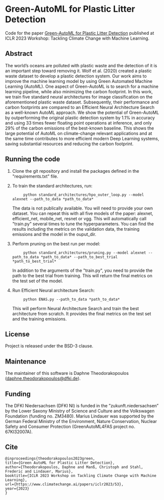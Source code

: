 # Green-AutoML for Plastic Litter Detection
Code for the paper [Green-AutoML for Plastic Litter Detection](https://www.climatechange.ai/papers/iclr2023/53) published at ICLR 2023 Workshop: Tackling Climate Change with Machine Learning.

## Abstract
The world’s oceans are polluted with plastic waste and the detection of it is an important step toward removing it. Wolf et al. (2020) created a plastic waste dataset
to develop a plastic detection system. Our work aims to improve the machine learning model by using Green Automated Machine Learning (AutoML). One aspect of Green-AutoML is to search for a machine learning pipeline, while also minimizing the carbon footprint. In this work, we train five standard neural architectures for image classification on the aforementioned plastic waste dataset. Subsequently, their performance and carbon footprints are compared to an Efficient Neural Architecture Search as a well-known AutoML approach. We show the potential of Green-AutoML by outperforming the original plastic detection system by 1.1% in accuracy and using 33 times fewer floating point operations at inference, and only 29% of the carbon emissions of the best-known baseline. This shows the large potential of AutoML on climate-change relevant applications and at the same time contributes to more efficient modern Deep Learning systems, saving substantial resources and reducing the carbon footprint.

## Running the code
1. Clone the git repository and install the packages defined in the "requirements.txt" file.

2. To train the standard architectures, run:
 
            python standard_architectures/hpo_outer_loop.py --model alexnet --path_to_data *path_to_data*

      The data is not publically available. You will need to provide your own dataset. You can repeat this with all five models of the paper: alexnet, efficient_net, mobile_net, resnet or vgg. This will automatically call "train.py" several times to tune the hyperparameters. You can find the results including the metrics on the validation data, the training emissions and the model in the ouput_dir.

3. Perform pruning on the best run per model: 

            python standard_architectures/pruning.py --model alexnet --path_to_data *path_to_data* --path_to_best_trial *path_to_best_trial*

      In addition to the arguments of the "train.py", you need to provide the path to the best trial from training. This will return the final metrics on the test set of the model.

4. Run Efficient Neural architecture Search:

            python ENAS.py --path_to_data *path_to_data*

      This will perform Neural Architecture Search and train the best architecture from scratch. It provides the final metrics on the test set and the training emissions. 

## License
Project is released under the BSD-3 clause.

## Maintenance
The maintainer of this software is Daphne Theodorakopoulos (daphne.theodorakopoulos@dfki.de).

## Funding
The DFKI Niedersachsen (DFKI NI) is funded in the ”zukunft.niedersachsen” by the Lower Saxony Ministry of Science and Culture and the Volkswagen Foundation (funding no. ZM3480). Marius Lindauer was supported by the German Federal Ministry of the Environment, Nature Conservation, Nuclear Safety and Consumer Protection (GreenAutoML4FAS project no. 67KI32007A).

## Cite
    @inproceedings{theodorakopoulos2023green,
    title={Green AutoML for Plastic Litter Detection},
    author={Theodorakopoulos, Daphne and Manß, Christoph and Stahl, Frederic and Lindauer, Marius},
    booktitle={ICLR 2023 Workshop on Tackling Climate Change with Machine Learning},
    url={https://www.climatechange.ai/papers/iclr2023/53},
    year={2023}
    }
